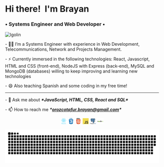 <h1 *align*="center">Hi there! <img *src*="https://raw.githubusercontent.com/kaueMarques/kaueMarques/master/hi.gif" *width*="30px"> I'm Brayan</h1>

<h3 *align*="center">• Systems Engineer and Web Developer •</h3>

<p align="left"> <img src="https://komarev.com/ghpvc/?username=lgolin&color=yellow" alt="lgolin" /> </p>




\- 👩‍💻 I’m a Systems Engineer with experience in Web Development, Telecommunications, Network and Projects Management. 

\- ⚡ Currently immersed in the following technologies: React, Javascript, HTML and CSS (front-end), NodeJS with Express (back-end), MySQL and MongoDB (databases) willing to keep improving and learning new technologies

\- 😄 Also teaching Spanish and some coding in my free time!

_______

\- 💬 Ask me about ***\*JavaScript, HTML, CSS, React and SQL\****

\- 📫 How to reach me ***\*orozcotafur.brayan@gmail.com\****



<p align="center">

<img src="https://raw.githubusercontent.com/devicons/devicon/master/icons/react/react-original-wordmark.svg" alt="react" width="20" height="20"/>

<img src="https://raw.githubusercontent.com/devicons/devicon/master/icons/css3/css3-plain-wordmark.svg" alt="css3"  width="20" height="20"/>

<img src="https://raw.githubusercontent.com/devicons/devicon/master/icons/html5/html5-original-wordmark.svg" alt="html5"  width="20" height="20"/>

<img src="https://raw.githubusercontent.com/devicons/devicon/master/icons/javascript/javascript-original.svg" alt="javascript" width="20" height="20"/>

<img src="https://raw.githubusercontent.com/devicons/devicon/master/icons/postgresql/postgresql-original-wordmark.svg" alt="postgresql" width="20" height="20"/>

<img src="https://raw.githubusercontent.com/devicons/devicon/master/icons/nodejs/nodejs-original-wordmark.svg" alt="nodejs" width="20" height="20"/>

</p>

![Snake animation](https://github.com/cristpb/cristpb/blob/output/github-contribution-grid-snake.svg)

